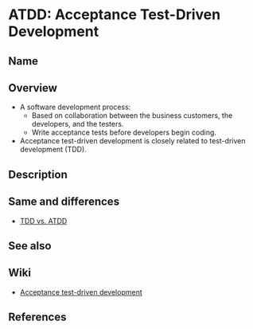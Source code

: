 # ATDD: Acceptance Test-Driven Development

## Name

## Overview
- A software development process:
   - Based on collaboration between the business customers, the developers, and the testers.
   - Write acceptance tests before developers begin coding.
- Acceptance test-driven development is closely related to test-driven development (TDD).

## Description

## Same and differences
- [TDD vs. ATDD](../../differences/TDD_ATDD.md)

## See also

## Wiki
- [Acceptance test-driven development](https://en.wikipedia.org/wiki/Acceptance_test-driven_development)

## References
